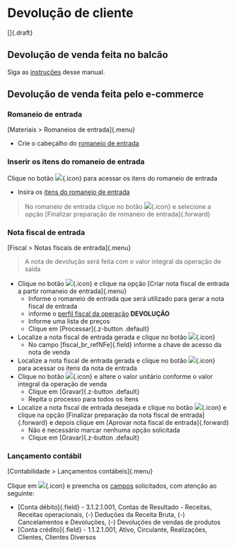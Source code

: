 # Devolução de cliente

[]{.draft}

## Devolução de venda feita no balcão

Siga as [instruções](/fiscal/outgoingInvoiceReturn) desse manual.

## Devolução de venda feita pelo e-commerce

### Romaneio de entrada

[Materiais > Romaneios de entrada]{.menu}

* Crie o cabeçalho do [romaneio de entrada](/material/incomingList/incomingList)

### Inserir os itens do romaneio de entrada

Clique no botão ![](https://static.zenerp.app.br/icons/action-child.svg){.icon} para acessar os itens do romaneio de entrada
* Insira os [itens do romaneio de entrada](/material/incomingList/incomingListItem)

>No romaneio de entrada clique no botão ![](https://static.zenerp.app.br/icons/action-forward.svg){.icon} e selecione a opção [Finalizar preparação de romaneio de entrada]{.forward}

### Nota fiscal de entrada

[Fiscal > Notas fiscais de entrada]{.menu} 

>A nota de devolução será feita com o valor integral da operação de saída

* Clique no botão ![](https://static.zenerp.app.br/icons/action-more-toolbar.svg){.icon} e clique na opção [Criar nota fiscal de entrada a partir romaneio de entrada]{.menu}
    * Informe o romaneio de entrada que será utilizado para gerar a nota fiscal de entrada
    * informe o [perfil fiscal da operação](./../fiscal/fiscalProfileOperation) **DEVOLUÇÃO**
    * Informe uma lista de preços
    * Clique em [Processar]{.z-button .default}
* Localize a nota fiscal de entrada gerada e clique no botão ![](https://static.zenerp.app.br/icons/action-update.svg){.icon}
    * No campo [fiscal_br_refNFe]{.field} informe a chave de acesso da nota de venda
* Localize a nota fiscal de entrada gerada e clique no botão ![](https://static.zenerp.app.br/icons/action-child.svg){.icon} para acessar os itens da nota de entrada
* Clique no botão ![](https://static.zenerp.app.br/icons/action-update.svg){.icon} e altere o valor unitário conforme o valor integral da operação de venda
    * Clique em [Gravar]{.z-button .default}
    * Repita o processo para todos os itens
* Localize a nota fiscal de entrada desejada e clique no botão ![](https://static.zenerp.app.br/icons/action-forward.svg){.icon} e clique na opção [Finalizar preparação da nota fiscal de entrada]{.forward} e depois clique em [Aprovar nota fiscal de entrada]{.forward}
    * Não é necessário marcar nenhuma opção solicitada
    * Clique em [Gravar]{.z-button .default}

### Lançamento contábil

[Contabilidade > Lançamentos contábeis]{.menu} 

Clique em ![](https://static.zenerp.app.br/icons/action-create.svg){.icon} e preencha os [campos](/accounting/journalEntryOpCreate) solicitados, com atenção ao seguinte:

* [Conta débito]{.field} - 3.1.2.1.001, Contas de Resultado - Receitas, Receitas operacionais, (-) Deduções da Receita Bruta, (-) Cancelamentos e Devoluções, (-) Devoluções de vendas de produtos
* [Conta crédito]{.field} - 1.1.2.1.001, Ativo, Circulante, Realizações, Clientes, Clientes Diversos

